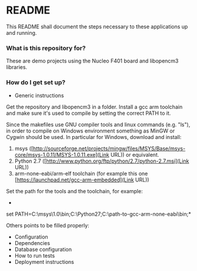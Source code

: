 # README #

This README shall document the steps necessary to these applications up and running.

### What is this repository for? ###

These are demo projects using the Nucleo F401 board and libopencm3 libraries. 

### How do I get set up? ###

* Generic instructions

Get the repository and libopencm3 in a folder.
Install a gcc arm toolchain and make sure it's used to compile by setting the correct PATH to it.

Since the makefiles use GNU compiler tools and linux commands (e.g. "ls"), in order to compile on Windows environment something as MinGW or Cygwin should be used.
In particular for Windows, download and install:

1. msys ([http://sourceforge.net/projects/mingw/files/MSYS/Base/msys-core/msys-1.0.11/MSYS-1.0.11.exe](Link URL)) or equivalent.
2. Python 2.7 ([http://www.python.org/ftp/python/2.7/python-2.7.msi](Link URL))
3. arm-none-eabi/arm-elf toolchain (for example this one [https://launchpad.net/gcc-arm-embedded](Link URL))

Set the path for the tools and the toolchain, for example:

*
set PATH=C:\msys\1.0\bin\;C:\Python27\;C:\path-to-gcc-arm-none-eabi\bin;*

Others points to be filled properly:

* Configuration
* Dependencies
* Database configuration
* How to run tests
* Deployment instructions